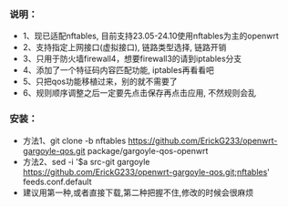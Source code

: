 ### 说明：
- 1、现已适配nftables, 目前支持23.05-24.10使用nftables为主的openwrt
- 2、支持指定上网接口(虚拟接口), 链路类型选择, 链路开销
- 3、只用于防火墙firewall4，想要firewall3的请到iptables分支
- 4、添加了一个特征码内容匹配功能, iptables再看看吧
- 5、只把qos功能移植过来，别的就不需要了
- 6、规则顺序调整之后一定要先点击保存再点击应用, 不然规则会乱

### 安装：
- 方法1、git clone -b nftables https://github.com/ErickG233/openwrt-gargoyle-qos.git package/gargoyle-qos-openwrt
- 方法2、sed -i '$a src-git gargoyle https://github.com/ErickG233/openwrt-gargoyle-qos.git;nftables' feeds.conf.default
- 建议用第一种,或者直接下载,第二种把握不住,修改的时候会很麻烦
